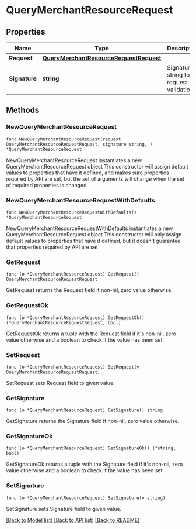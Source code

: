 # QueryMerchantResourceRequest

## Properties

Name | Type | Description | Notes
------------ | ------------- | ------------- | -------------
**Request** | [**QueryMerchantResourceRequestRequest**](QueryMerchantResourceRequestRequest.md) |  | 
**Signature** | **string** | Signature string for request validation | 

## Methods

### NewQueryMerchantResourceRequest

`func NewQueryMerchantResourceRequest(request QueryMerchantResourceRequestRequest, signature string, ) *QueryMerchantResourceRequest`

NewQueryMerchantResourceRequest instantiates a new QueryMerchantResourceRequest object
This constructor will assign default values to properties that have it defined,
and makes sure properties required by API are set, but the set of arguments
will change when the set of required properties is changed

### NewQueryMerchantResourceRequestWithDefaults

`func NewQueryMerchantResourceRequestWithDefaults() *QueryMerchantResourceRequest`

NewQueryMerchantResourceRequestWithDefaults instantiates a new QueryMerchantResourceRequest object
This constructor will only assign default values to properties that have it defined,
but it doesn't guarantee that properties required by API are set

### GetRequest

`func (o *QueryMerchantResourceRequest) GetRequest() QueryMerchantResourceRequestRequest`

GetRequest returns the Request field if non-nil, zero value otherwise.

### GetRequestOk

`func (o *QueryMerchantResourceRequest) GetRequestOk() (*QueryMerchantResourceRequestRequest, bool)`

GetRequestOk returns a tuple with the Request field if it's non-nil, zero value otherwise
and a boolean to check if the value has been set.

### SetRequest

`func (o *QueryMerchantResourceRequest) SetRequest(v QueryMerchantResourceRequestRequest)`

SetRequest sets Request field to given value.


### GetSignature

`func (o *QueryMerchantResourceRequest) GetSignature() string`

GetSignature returns the Signature field if non-nil, zero value otherwise.

### GetSignatureOk

`func (o *QueryMerchantResourceRequest) GetSignatureOk() (*string, bool)`

GetSignatureOk returns a tuple with the Signature field if it's non-nil, zero value otherwise
and a boolean to check if the value has been set.

### SetSignature

`func (o *QueryMerchantResourceRequest) SetSignature(v string)`

SetSignature sets Signature field to given value.



[[Back to Model list]](../README.md#documentation-for-models) [[Back to API list]](../README.md#documentation-for-api-endpoints) [[Back to README]](../README.md)


